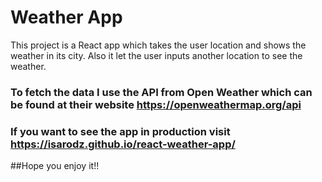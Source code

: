 # Weather App

This project is a React app which takes the user location and shows the weather in its city.
Also it let the user inputs another location to see the weather.

### To fetch the data I use the API from Open Weather which can be found at their website https://openweathermap.org/api

### If you want to see the app in production visit https://isarodz.github.io/react-weather-app/

##Hope you enjoy it!!
